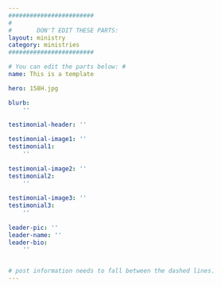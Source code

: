 ```yaml
---
########################
# 
#       DON'T EDIT THESE PARTS:
layout: ministry
category: ministries
########################

# You can edit the parts below: #
name: This is a template

hero: 158H.jpg

blurb: 
    ''
    
testimonial-header: ''

testimonial-image1: ''
testimonial1: 
    ''
    
testimonial-image2: ''
testimonial2: 
    ''
    
testimonial-image3: ''
testimonial3: 
    ''
  
leader-pic: ''
leader-name: ''
leader-bio:
    ''


# post information needs to fall between the dashed lines.    
---
```

